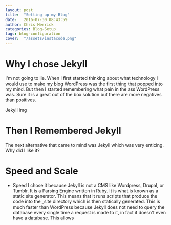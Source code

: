 ```yaml
---
layout: post
title:  "Setting up my Blog"
date:   2016-07-30 08:43:59
author: Chris Merrick
categories: Blog-Setup
tags: blog-configuration
cover:  "/assets/instacode.png"
---
```


<h1>Why I chose Jekyll</h1>
I'm not going to lie. When I first started thinking about what technology I would use to make my blog WordPress was the first thing that popped into my mind. But then I started remembering what pain in the ass WordPress was. Sure it is a great out of the box solution but there are more negatives than positives.


Jekyll img
<h1>Then I Remembered Jekyll</h1>
The next alternative that came to mind was Jekyll which was very enticing. Why did I like it?

<h1>Speed and Scale</h1>

- Speed
  I chose it because Jekyll is not a CMS like Wordpress, Drupal, or Tumblr. It is a Parsing Engine written in Ruby. It is what is known as a static site generator. This means that it runs scripts that produce the code into the _site directory which is then statically generated. This is much faster than WordPress because Jekyll does not need to query the database every single time a request is made to it, in fact it doesn't even have a database. This allows 


<!--  Bullet Points
      - Choosing a technology
      - How I set up Jekyll
      - 

<h1>Blog configuration</h1>
This post will be about why I chose Jekyll over Wordpress and then go into explaining what Jekyll is, how it works, and what is possible with it. Also mention the ability to transfer a site to Wordpress and then host that wordpress site on Heroku if you change your mind in the future.


<h2>Choosing a Technology</h2>
When I was deciding what technology I wanted to use to publish my blog online it came down to two technologies. The first one is something most web developers have at least poked around with and most of them that have don't want to work with it again. You guessed it, I'm talking about Wordpress. My other choice was Jekyll, a static site generator that is built in Ruby and Javascript.

<h2>About Jekyll</h2>
Somehting about Jekyll . . . .


<h2>Transfering a site to Wordpress</h2>


<h2>Hosting site on Heroku</h2>